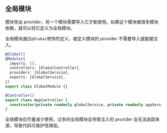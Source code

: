 ## 全局模块

模块导出 provider，另一个模块需要导入它才能使用。如果这个模块被很多模块依赖，就可以将它定义为全局模块。

全局模块通过`@Global`修饰符定义，被定义模块的 provider 不需要导入就能被注入。

```typescript
@Global()
@Module({
  imports: [],
  controllers: [GlobalController],
  providers: [GlobalService],
  exports: [GlobalService],
})
export class GlobalModule {}

@Controller()
export class AppController {
  constructor(private readonly globalService, private readonly appService) {}
}
```

全局模块应尽量减少使用，过多的全局模块会导致注入的 provider 会无法追踪来源，导致代码可维护性降低。
